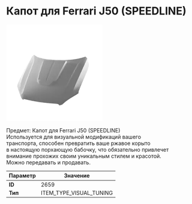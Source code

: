 # Капот для Ferrari J50 (SPEEDLINE)

![Item Image](../img/2659.webp?raw=true)

Предмет: Капот для Ferrari J50 (SPEEDLINE)<br>Используется для визуальной модификаций вашего<br>транспорта, способен превратить ваше ржавое корыто<br>в настоящую порхающую бабочку, что обязательно привлечет<br>внимание прохожих своим уникальным стилем и красотой.<br>Можно передавать и продавать.


| Параметр | Значение |
|----------|----------|
| **ID** | 2659 |
| **Тип** | ITEM_TYPE_VISUAL_TUNING |

